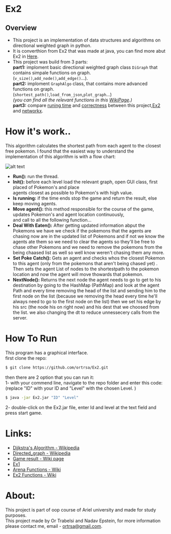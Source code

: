 # Ex2

## Overview 
- This project is an implementation of data structures and algorithms on directional weighted graph in python.    
- It is converthion from Ex2 that was made at java, you can find more abut Ex2 in [Here](https://github.com/ortrsa/ex2).  
- This project was build from 3 parts:    
**part1:** imploment basic directional weighted graph class `DiGraph` that contains simpale functions on graph.  
(`v_size()`,`add_node()`,`add_edge()`...).  
**part2:** imploment `GraphAlgo` class, that contains more advanced functions on graph.  
(`shortest_path()`,`load_from_json`,`plot_graph`...)    
*(you can find all the relevant functions in this [WikiPage](https://github.com/ortrsa/Ex3/wiki/Inherent-diagram).)*  
**part3:** compare [runing time](https://github.com/ortrsa/Ex3/wiki/Time-comparison) and [correctness](https://github.com/ortrsa/Ex3/wiki/circle-graph-time-comparison-and-correctness-check) between this project,[Ex2](https://github.com/ortrsa/ex2)  and [networkx](https://github.com/networkx/networkx). 

  
    

# How it's work..
This algorithm calculates the shortest path from each agent to the closest free pokemon.
I found that the easiest way to understand the implementation of this algorithm is with a flow chart:

![alt text](https://i.ibb.co/M5WHNcV/2020-12-20-17-07-53.png)

- **Run():** run the thread.
- **Init():** before each level load the relevant graph, open GUI class, first placed of Pokemon's and place  
 agents closest as possible to Pokemon's with high value.
- **Is running:** if the time ends stop the game and return the result, else keep moving agents.
- **Move agent():** this method responsible for the course of the game, updates Pokemon's and agent location continuously,  
and call to all the following function...
- **Deal With Eaten():** After getting updated information abput the Pokemons we have we check if the pokemons that the agents 
are chasing now are in the updated list of Pokemons and if not we know the agents ate them so we need to clear the agents
so they'll be free to chase other Pokemons and we need to remove the pokemons from the being chaased list as well so well know weren't chasing them any more.  
- **Set Poke Catch():** Gets an agent and checks whos the closest Pokemon to this agent (only from the pokemons that aren't being chased yet) .
Then sets the agent List of nodes to the shortestpath to the pokemon location and now the agent will move thowards that pokemon.  
- **NextNode():** Returns the next node the agent needs to go to get to his destination by going to the HashMap (PathMap) and look at the agent Path and every time removing the head of the list and sending him to the first node on the list (because we removing the head every time he'll always need to go to the first node on the list)
then we set his edge by his src (the node his on right now) and his dest that we choosed from the list. we also changing the dt to reduce unnessecery calls from the server.  
              


# How To Run
This program has a graphical interface.  
first clone the repo:
```sh
$ git clone https://github.com/ortrsa/Ex2.git

```
then there are 2 option that you can run it:  
1- with your commend line, navigate to the repo folder and enter this code:  
(replace "ID" with your ID and "Level" with the chosen Level. )
 ```sh
 $ java -jar Ex2.jar "ID" "Level"
 
 ```
2- double-click on the Ex2.jar file, enter Id and level at the text field and press start game.  

# Links:
- [Dijkstra's Algorithm - Wikipedia](https://en.wikipedia.org/wiki/Dijkstra%27s_algorithm)
- [Directed_graph - Wikipedia](https://en.wikipedia.org/wiki/Directed_graph)
- [Game result - Wiki page](https://github.com/ortrsa/Ex2/wiki/result)
- [Ex1](https://github.com/ortrsa/ex1)
- [Arena Functions - Wiki](https://github.com/ortrsa/Ex2/wiki/Arena-Functions)
- [Ex2 Functions - Wiki](https://github.com/ortrsa/Ex2/wiki/Ex2)

# About:
This project is part of oop course of Ariel university and made for study purposes.  
This project made by Or Trabelsi and Nadav Epstein, for more information please contact me, email - ortrsa@gmail.com.




